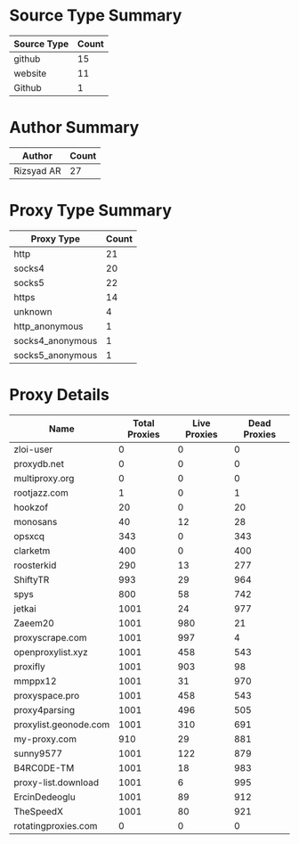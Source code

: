 # Source Type Summary

| Source Type | Count |
|-------------|-------|
| github | 15 |
| website | 11 |
| Github | 1 |


# Author Summary

| Author | Count |
|--------|-------|
| Rizsyad AR | 27 |


# Proxy Type Summary

| Proxy Type | Count |
|------------|-------|
| http | 21 |
| socks4 | 20 |
| socks5 | 22 |
| https | 14 |
| unknown | 4 |
| http_anonymous | 1 |
| socks4_anonymous | 1 |
| socks5_anonymous | 1 |


# Proxy Details

| Name | Total Proxies | Live Proxies | Dead Proxies |
|------|---------------|--------------|---------------|
| zloi-user | 0 | 0 | 0 |
| proxydb.net | 0 | 0 | 0 |
| multiproxy.org | 0 | 0 | 0 |
| rootjazz.com | 1 | 0 | 1 |
| hookzof | 20 | 0 | 20 |
| monosans | 40 | 12 | 28 |
| opsxcq | 343 | 0 | 343 |
| clarketm | 400 | 0 | 400 |
| roosterkid | 290 | 13 | 277 |
| ShiftyTR | 993 | 29 | 964 |
| spys | 800 | 58 | 742 |
| jetkai | 1001 | 24 | 977 |
| Zaeem20 | 1001 | 980 | 21 |
| proxyscrape.com | 1001 | 997 | 4 |
| openproxylist.xyz | 1001 | 458 | 543 |
| proxifly | 1001 | 903 | 98 |
| mmppx12 | 1001 | 31 | 970 |
| proxyspace.pro | 1001 | 458 | 543 |
| proxy4parsing | 1001 | 496 | 505 |
| proxylist.geonode.com | 1001 | 310 | 691 |
| my-proxy.com | 910 | 29 | 881 |
| sunny9577 | 1001 | 122 | 879 |
| B4RC0DE-TM | 1001 | 18 | 983 |
| proxy-list.download | 1001 | 6 | 995 |
| ErcinDedeoglu | 1001 | 89 | 912 |
| TheSpeedX | 1001 | 80 | 921 |
| rotatingproxies.com | 0 | 0 | 0 |
